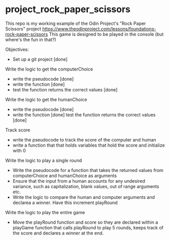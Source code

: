 # project_rock_paper_scissors
This repo is my working example of the Odin Project's "Rock Paper Scissors" project https://www.theodinproject.com/lessons/foundations-rock-paper-scissors
This game is designed to be played in the console (but where's the fun in that?)

Objectives:
- Set up a git project [done]

Write the logic to get the computerChoice
-   write the pseudocode [done]
-   write the function [done]
-   test the function returns the correct values [done]

Write the logic to get the humanChoice
-   write the pseudocode [done]
-   write the function [done]
test the function returns the correct values [done]

Track score
- write the pseudocode to track the score of the computer and human
- write a function that that holds variables that hold the score and initialize with 0

Write the logic to play a single round
- Write the pseudocode for a function that takes the returned values from computerChoice and humanChoice as arguments
- Ensure that the input from a human accounts for any undesired variance, such as capitalization, blank values, out of range arguments etc.
- Write the logic to compare the human and computer arguments and declarea a winner. Have this increment playRound

Write the logic to play the entire game
- Move the playRound function and score so they are declared within a playGame function that calls playRound to play 5 rounds, keeps track of the score and declares a winner at the end.